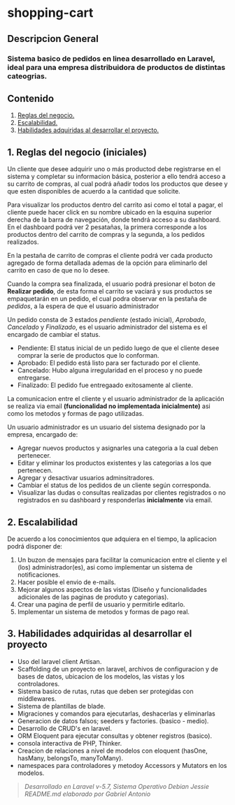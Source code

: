 # shopping-cart

## Descripcion General

### Sistema basico de pedidos en linea desarrollado en Laravel, ideal para una empresa distribuidora de productos de distintas cateogrias.



## Contenido 
1. [ Reglas del negocio. ](#rules)
2. [ Escalabilidad. ](#scal)
3. [ Habilidades adquiridas al desarrollar el proyecto. ](#skills)


<a name="rules"></a>
## 1. Reglas del negocio (iniciales)

Un cliente que desee adquirir uno o más productod debe registrarse en el sistema y completar su informacion básica, posterior a ello tendrá acceso a su carrito de compras, al cual podrá añadir todos los productos que desee y que esten disponibles de acuerdo a la cantidad que solicite.

Para visualizar los productos dentro del carrito asi como el total a pagar, el cliente puede hacer click en su nombre ubicado en la esquina superior derecha de la barra de navegación, donde tendrá acceso a su dashboard. En el dashboard podrá ver 2 pesatañas, la primera corresponde a los productos dentro del carrito de compras y la segunda, a los pedidos realizados.

En la pestaña de carrito de compras el cliente podrá ver cada producto agregado de forma detallada ademas de la opción para eliminarlo del carrito en caso de que no lo desee.

Cuando la compra sea finalizada, el usuario podrá presionar el boton de **Realizar pedido**, de esta forma el carrito se vaciará y sus productos se empaquetarán en un pedido, el cual podra observar en la pestaña de *pedidos*, a la espera de que el usuario administrador 

Un pedido consta de 3 estados *pendiente* (estado inicial), *Aprobado*, *Cancelado* y *Finalizado*, es el usuario administrador del sistema es el encargado de cambiar el status.

* Pendiente: El status inicial de un pedido luego de que el cliente desee comprar la serie de productos que lo conforman.
* Aprobado: El pedido está listo para ser facturado por el cliente.
* Cancelado: Hubo alguna irregularidad en el proceso y no puede entregarse.
* Finalizado: El pedido fue entregaado exitosamente al cliente.


La comunicacion entre el cliente y el usuario administrador de la aplicación se realiza via email **(funcionalidad no implementada inicialmente)** asi como los metodos y formas de pago utilizadas.


Un usuario administrador es un usuario del sistema designado por la empresa, encargado de:

* Agregar nuevos productos y asignarles una categoria a la cual deben pertenecer.
* Editar y eliminar los productos existentes y las categorias a los que pertenecen.
* Agregar y desactivar usuarios adminsitradores.
* Cambiar el status de los pedidos de un cliente según corresponda.
* Visualizar las dudas o consultas realizadas por clientes registrados o no registrados en su dashboard y responderlas **inicialmente** via email. 


<a name="scal"></a>
## 2. Escalabilidad

De acuerdo a los conocimientos que adquiera en el tiempo, la aplicacion podrá disponer de:

1. Un buzon de mensajes para facilitar la comunicacion entre el cliente y el (los) administrador(es), asi como implementar un sistema de notificaciones.
2. Hacer posible el envio de e-mails.
3. Mejorar algunos aspectos de las vistas (Diseño y funcionalidades adicionales de las paginas de produto y categorias).
4. Crear una pagina de perfil de usuario y permitirle editarlo.
5. Implementar un sistema de metodos y formas de pago real.


<a name="skills"></a>
## 3. Habilidades adquiridas al desarrollar el proyecto

* Uso del laravel client Artisan.
* Scaffolding de un proyecto en laravel, archivos de configuracion y de bases de datos, ubicacion de los modelos, las vistas y los controladores.
* Sistema basico de rutas, rutas que deben ser protegidas con middlewares.
* Sistema de plantillas de blade.
* Migraciones y comandos para ejecutarlas, deshacerlas y eliminarlas
* Generacion de datos falsos; seeders y factories. (basico - medio).
* Desarrollo de CRUD's en laravel.
* ORM Eloquent para ejecutar consultas y obtener registros (basico).
* consola interactiva de PHP, Thinker.
* Creacion de relaciones a nivel de modelos con eloquent (hasOne, hasMany, belongsTo, manyToMany).
* namespaces para controladores y metodoy Accessors y Mutators en los modelos.


> *Desarrollado en Laravel v-5.7, Sistema Operativo Debian Jessie*
*README.md elaborado por Gabriel Antonio*
